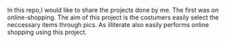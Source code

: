 In this repo,I would like to share the projects done by me.
The first was on online-shopping.
The aim of this project is the costumers easily select the neccessary items through pics.
As illiterate also easily performs online shopping using this project.
